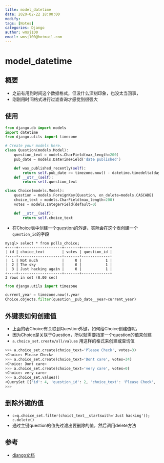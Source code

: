 ```yaml
---
title: model_datetime
date: 2020-02-22 18:00:00
modify: 
tags: [Notes]
categories: Django
author: wmsj100
email: wmsj100@hotmail.com
---
```


# model_datetime

## 概要

- 之前有用到时间这个数据格式，但没什么深刻印象，也没太当回事，
- 刚刚用时间格式进行过滤查询才感觉到很强大

## 使用

```model.py
from django.db import models
import datetime
from django.utils import timezone

# Create your models here.
class Question(models.Model):
    question_text = models.CharField(max_length=200)
    pub_date = models.DateTimeField('date published')

    def was_published_recently(self):
        return self.pub_date >= timezone.now() - datetime.timedelta(days=1)
    def __str__(self):
        return self.question_text

class Choice(models.Model):
    question = models.ForeignKey(Question, on_delete=models.CASCADE)
    choice_text = models.CharField(max_length=200)
    votes = models.IntegerField(default=0)

    def __str__(self):
        return self.choice_text
```
- 在Choice表中创建一个question的外键，实际会在这个表创建一个`question_id`的字段
```mysql
mysql> select * from polls_choice;
+----+--------------------+-------+-------------+
| id | choice_text        | votes | question_id |
+----+--------------------+-------+-------------+
|  1 | Not much           |     0 |           1 |
|  2 | The sky            |     0 |           1 |
|  3 | Just hacking again |     0 |           1 |
+----+--------------------+-------+-------------+
3 rows in set (0.00 sec)
```

```python
from django.utils import timezone

current_year = timezone.now().year
Choice.objects.filter(question__pub_date__year=current_year)


```

## 外键表如何创建值

- 上面的表Choice有关联到Question外键，如何给Choice创建值呢，
- 因为Choice是关联于Question，所以就需要指定一个question的值来创建
- `a.choice_set.create/all/values` 用这样的格式来创建或查询值
```python
>>> a.choice_set.create(choice_text='Please Check', votes=3)
<Choice: Please Check>
>>> a.choice_set.create(choice_text='Dont care', votes=34)
<Choice: Dont care>
>>> a.choice_set.create(choice_text='very care', votes=0)
<Choice: very care>
>>> a.choice_set.values()
<QuerySet [{'id': 4, 'question_id': 2, 'choice_text': 'Please Check', 'votes': 3}, {'id': 5, 'question_id': 2, 'choice_text': 'Dont care', 'votes': 34}, {'id': 6, 'question_id': 2, 'choice_text': 'very care', 'votes': 0}]>
>>>

```

## 删除外键的值

- `c=q.choice_set.filter(choict_text__startswith='Just hacking')); c.delete()`
- 通过主键question的值先过滤出要删除的值，然后调用delete方法

## 参考

- [django文档](https://docs.djangoproject.com/zh-hans/3.0/intro/tutorial02/)
